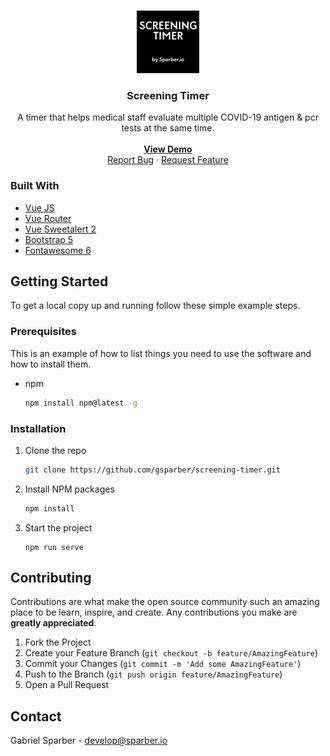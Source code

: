 

<!-- PROJECT LOGO -->
<br />
<p align="center">
  <a href="https://github.com/gsparber/screening-timer/">
    <img src="src/assets/logo.png" alt="Logo">
  </a>


<h3 align="center">Screening Timer</h3>
  <p align="center">
    A timer that helps medical staff evaluate multiple COVID-19 antigen & pcr tests at the same time.
    <br />
    <br />
    <a href="https://gsparber.github.io/screening-timer/"><strong>View Demo</strong></a>
    <br />
    <a href="https://github.com/gsparber/screening-timer/issues">Report Bug</a>
    ·
    <a href="https://github.com/gsparber/screening-timer/issues">Request Feature</a>
  </p>


<!-- ABOUT THE PROJECT -->
### Built With
* [Vue JS](https://vuejs.org)
* [Vue Router](https://router.vuejs.org)
* [Vue Sweetalert 2](https://avil13.github.io/vue-sweetalert2/)
* [Bootstrap 5](https://getbootstrap.com)
* [Fontawesome 6](https://fontawesome.com/)


<!-- GETTING STARTED -->

## Getting Started

To get a local copy up and running follow these simple example steps.

### Prerequisites

This is an example of how to list things you need to use the software and how to install them.

* npm
  ```sh
  npm install npm@latest -g
  ```

### Installation

1. Clone the repo
   ```sh
   git clone https://github.com/gsparber/screening-timer.git
   ```
2. Install NPM packages
   ```sh
   npm install
   ```
3. Start the project
   ```JS
   npm run serve
   ```


<!-- CONTRIBUTING -->

## Contributing

Contributions are what make the open source community such an amazing place to be learn, inspire, and create. Any
contributions you make are **greatly appreciated**.

1. Fork the Project
2. Create your Feature Branch (`git checkout -b feature/AmazingFeature`)
3. Commit your Changes (`git commit -m 'Add some AmazingFeature'`)
4. Push to the Branch (`git push origin feature/AmazingFeature`)
5. Open a Pull Request


<!-- CONTACT -->

## Contact

Gabriel Sparber - develop@sparber.io

